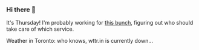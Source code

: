 ### Hi there :wave:

It's Thursday! I'm probably working for [this bunch](https://github.com/kohofinancial), figuring out who should take care of which service.

Weather in Toronto: who knows, wttr.in is currently down...
